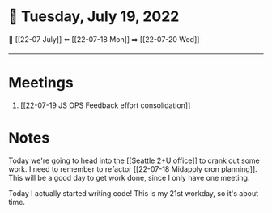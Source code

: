# 📅  Tuesday, July 19, 2022
🔀 [[22-07 July]]
⬅️ [[22-07-18 Mon]]
➡️ [[22-07-20 Wed]]

---
# Meetings
1. [[22-07-19 JS OPS Feedback effort consolidation]]

# Notes
Today we're going to head into the [[Seattle 2+U office]] to crank out some work. I need to remember to refactor [[22-07-18 Midapply cron planning]]. This will be a good day to get work done, since I only have one meeting.

Today I actually started writing code! This is my 21st workday, so it's about time. 